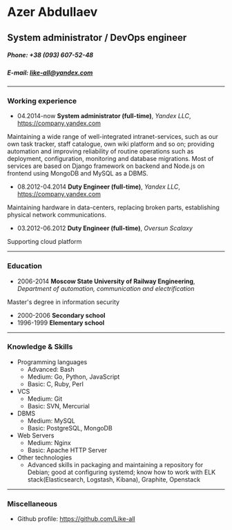 # Azer Abdullaev
## System administrator / DevOps engineer
##### Phone: +38 (093) 607-52-48
##### E-mail: like-all@yandex.com

------

### Working experience

+ 04.2014-now **System administrator (full-time)**, *Yandex LLC*, https://company.yandex.com

Maintaining a wide range of well-integrated intranet-services, such as our own task tracker, staff catalogue, own wiki platform and so on; providing automation and improving reliability of routine operations such as deployment, configuration, monitoring and database migrations. Most of services are based on Django framework on backend and Node.js on frontend using MongoDB and MySQL as a DBMS.

+  08.2012-04.2014 **Duty Engineer (full-time)**, *Yandex LLC*, https://company.yandex.com

Maintaining hardware in data-centers, replacing broken parts, establishing physical network communications.

+ 03.2012-06.2012 **Duty Engineer (full-time)**, *Oversun Scalaxy*

Supporting cloud platform

------

### Education

+ 2006-2014 **Moscow State University of Railway Engineering**, *Department of automation, communication and electrification*

Master's degree in information security

+ 2000-2006 **Secondary school**
+ 1996-1999 **Elementary school**

------

### Knowledge & Skills

+ Programming languages
    + Advanced: Bash
    + Medium: Go, Python, JavaScript
    + Basic: C, Ruby, Perl
+ VCS
    + Medium: Git
    + Basic: SVN, Mercurial
+ DBMS
    + Medium: MySQL
    + Basic: PostgreSQL, MongoDB
+ Web Servers
    + Medium: Nginx
    + Basic: Apache HTTP Server
+ Other technologies
    + Advanced skills in packaging and maintaining a repository for Debian; good at configuring systemd; know how to work with ELK stack(Elasticsearch, Logstash, Kibana), Graphite, Openstack

------

### Miscellaneous

+ Github profile: https://github.com/Like-all
